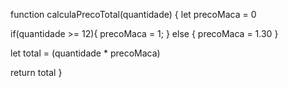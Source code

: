 function calculaPrecoTotal(quantidade) {
  let precoMaca = 0

  if(quantidade >= 12){
    precoMaca = 1;
  } else {
    precoMaca = 1.30
  }
  
  let total = (quantidade * precoMaca)
  
  return total
}